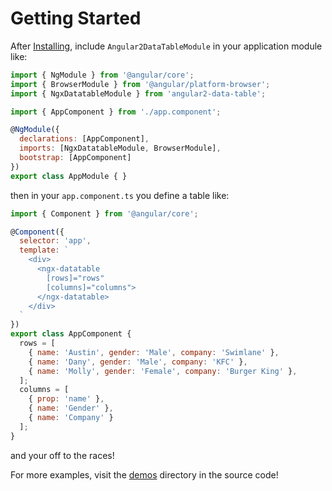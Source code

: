 # Getting Started

After [Installing](installing.md), include `Angular2DataTableModule` 
in your application module like:

```javascript
import { NgModule } from '@angular/core';
import { BrowserModule } from '@angular/platform-browser';
import { NgxDatatableModule } from 'angular2-data-table';

import { AppComponent } from './app.component';

@NgModule({
  declarations: [AppComponent],
  imports: [NgxDatatableModule, BrowserModule],
  bootstrap: [AppComponent]
})
export class AppModule { }
```

then in your `app.component.ts` you define a table like:

```javascript
import { Component } from '@angular/core';

@Component({
  selector: 'app',
  template: `
    <div>
      <ngx-datatable
        [rows]="rows"
        [columns]="columns">
      </ngx-datatable>
    </div>
  `
})
export class AppComponent {
  rows = [
    { name: 'Austin', gender: 'Male', company: 'Swimlane' },
    { name: 'Dany', gender: 'Male', company: 'KFC' },
    { name: 'Molly', gender: 'Female', company: 'Burger King' },
  ];
  columns = [
    { prop: 'name' },
    { name: 'Gender' },
    { name: 'Company' }
  ];
}
```

and your off to the races! 

For more examples, visit the 
[demos](https://github.com/swimlane/angular2-data-table/tree/master/demo) directory
in the source code!
